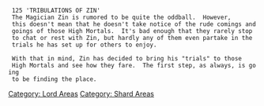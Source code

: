 ` 125 'TRIBULATIONS OF ZIN'`  
` The Magician Zin is rumored to be quite the oddball.  However,`  
` this doesn't mean that he doesn't take notice of the rude comings and`  
` goings of those High Mortals.  It's bad enough that they rarely stop`  
` to chat or rest with Zin, but hardly any of them even partake in the`  
` trials he has set up for others to enjoy.`  
`    `  
` With that in mind, Zin has decided to bring his "trials" to those`  
` High Mortals and see how they fare.  The first step, as always, is going`  
` to be finding the place.`

[Category: Lord Areas](Category:_Lord_Areas "wikilink") [Category: Shard
Areas](Category:_Shard_Areas "wikilink")
